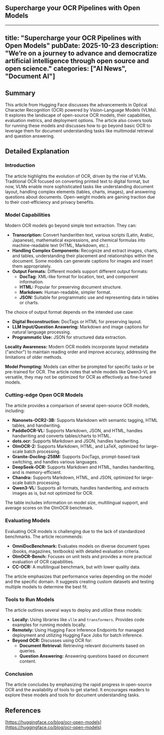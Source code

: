 ## Supercharge your OCR Pipelines with Open Models

---
title: "Supercharge your OCR Pipelines with Open Models"
pubDate: 2025-10-23
description: "We’re on a journey to advance and democratize artificial intelligence through open source and open science."
categories: ["AI News", "Document AI"]
---

## Summary

This article from Hugging Face discusses the advancements in Optical Character Recognition (OCR) powered by Vision-Language Models (VLMs). It explores the landscape of open-source OCR models, their capabilities, evaluation metrics, and deployment options. The article also covers tools for running these models and discusses how to go beyond basic OCR to leverage them for document understanding tasks like multimodal retrieval and question answering.

## Detailed Explanation

### Introduction

The article highlights the evolution of OCR, driven by the rise of VLMs.  Traditional OCR focused on converting printed text to digital format, but now, VLMs enable more sophisticated tasks like understanding document layout, handling complex elements (tables, charts, images), and answering questions about documents.  Open-weight models are gaining traction due to their cost-efficiency and privacy benefits.

### Model Capabilities

Modern OCR models go beyond simple text extraction. They can:

*   **Transcription:** Convert handwritten text, various scripts (Latin, Arabic, Japanese), mathematical expressions, and chemical formulas into machine-readable text (HTML, Markdown, etc.).
*   **Handling Complex Components:**  Recognize and extract images, charts, and tables, understanding their placement and relationships within the document. Some models can generate captions for images and insert them appropriately.
*   **Output Formats:** Different models support different output formats:
    *   **DocTag:** XML-like format for location, text, and component information.
    *   **HTML:**  Popular for preserving document structure.
    *   **Markdown:** Human-readable, simpler format.
    *   **JSON:** Suitable for programmatic use and representing data in tables or charts.

The choice of output format depends on the intended use case:

*   **Digital Reconstruction:** DocTags or HTML for preserving layout.
*   **LLM Input/Question Answering:** Markdown and image captions for natural language processing.
*   **Programmatic Use:** JSON for structured data extraction.

**Locality Awareness:** Modern OCR models incorporate layout metadata ("anchor") to maintain reading order and improve accuracy, addressing the limitations of older methods.

**Model Prompting:**  Models can either be prompted for specific tasks or be pre-trained for OCR.  The article notes that while models like Qwen3-VL are versatile, they may not be optimized for OCR as effectively as fine-tuned models.

### Cutting-edge Open OCR Models

The article provides a comparison of several open-source OCR models, including:

*   **Nanonets-OCR2-3B:** Supports Markdown with semantic tagging, HTML tables, and handwriting.
*   **PaddleOCR-VL:** Supports Markdown, JSON, and HTML, handles handwriting and converts tables/charts to HTML.
*   **dots.ocr:** Supports Markdown and JSON, handles handwriting.
*   **OlmOCR-2:** Supports Markdown, HTML, and LaTeX, optimized for large-scale batch processing.
*   **Granite-Docling-258M:** Supports DocTags, prompt-based task switching, and handles various languages.
*   **DeepSeek-OCR:** Supports Markdown and HTML, handles handwriting, and is memory-efficient.
*   **Chandra:** Supports Markdown, HTML, and JSON, optimized for large-scale batch processing.
*   **Qwen3-VL:** Supports all formats, handles handwriting, and extracts images as is, but not optimized for OCR.

The table includes information on model size, multilingual support, and average scores on the OlmOCR benchmark.

### Evaluating Models

Evaluating OCR models is challenging due to the lack of standardized benchmarks. The article recommends:

*   **OmniDocBenchmark:**  Evaluates models on diverse document types (books, magazines, textbooks) with detailed evaluation criteria.
*   **OlmOCR-Bench:**  Focuses on unit tests and provides a more practical evaluation of OCR capabilities.
*   **CC-OCR:**  A multilingual benchmark, but with lower quality data.

The article emphasizes that performance varies depending on the model and the specific domain.  It suggests creating custom datasets and testing multiple models to determine the best fit.

### Tools to Run Models

The article outlines several ways to deploy and utilize these models:

*   **Locally:** Using libraries like `vllm` and `transformers`.  Provides code examples for running models locally.
*   **Remotely:** Using Hugging Face Inference Endpoints for managed deployment and utilizing Hugging Face Jobs for batch inference.
*   **Beyond OCR:**  Discusses using OCR for:
    *   **Document Retrieval:** Retrieving relevant documents based on queries.
    *   **Question Answering:** Answering questions based on document content.

### Conclusion

The article concludes by emphasizing the rapid progress in open-source OCR and the availability of tools to get started. It encourages readers to explore these models and tools for document understanding tasks.

## References

[https://huggingface.co/blog/ocr-open-models](https://huggingface.co/blog/ocr-open-models)